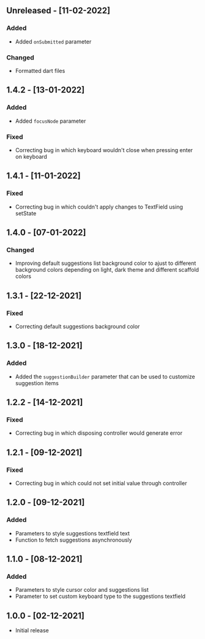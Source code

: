## Unreleased - [11-02-2022]

### Added
* Added `onSubmitted` parameter

### Changed
* Formatted dart files
 
## 1.4.2 - [13-01-2022]

### Added
* Added `focusNode` parameter

### Fixed
* Correcting bug in which keyboard wouldn't close when pressing enter on keyboard

## 1.4.1 - [11-01-2022]

### Fixed
* Correcting bug in which couldn't apply changes to TextField using setState

## 1.4.0 - [07-01-2022]

### Changed
* Improving default suggestions list background color to ajust to different background colors depending on light, dark theme and different scaffold colors

## 1.3.1 - [22-12-2021]

### Fixed
* Correcting default suggestions background color

## 1.3.0 - [18-12-2021]

### Added
* Added the `suggestionBuilder` parameter that can be used to customize suggestion items

## 1.2.2 - [14-12-2021]

### Fixed
* Correcting bug in which disposing controller would generate error

## 1.2.1 - [09-12-2021]

### Fixed
* Correcting bug in which could not set initial value through controller

## 1.2.0 - [09-12-2021]

### Added
* Parameters to style suggestions textfield text
* Function to fetch suggestions asynchronously

## 1.1.0 - [08-12-2021]

### Added
* Parameters to style cursor color and suggestions list
* Parameter to set custom keyboard type to the suggestions textfield

## 1.0.0 - [02-12-2021]

* Initial release
